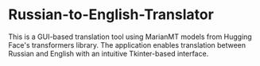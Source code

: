 # Russian-to-English-Translator
This is a GUI-based translation tool using MarianMT models from Hugging Face's transformers library. The application enables translation between Russian and English with an intuitive Tkinter-based interface.
